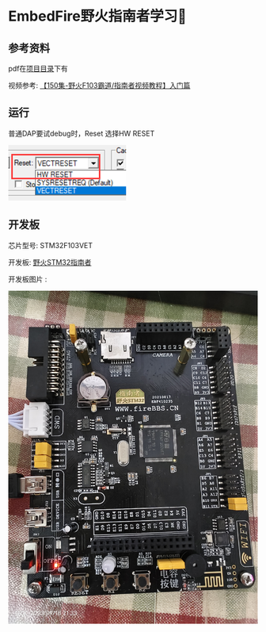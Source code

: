 # EmbedFire野火指南者学习🍒

## 参考资料

pdf在[项目目录](pdf/)下有

视频参考: [【150集-野火F103霸道/指南者视频教程】入门篇](https://www.bilibili.com/video/BV1Xs411g7Aj?p=7)

## 运行

普通DAP要试debug时，Reset 选择HW RESET

![软件内部Reset设置图片](static/image/FSDAP_2.png)

## 开发板

芯片型号: STM32F103VET

开发板: [野火STM32指南者](https://doc.embedfire.com/stm32_products/must_read/zh/latest/doc/introduction_of_stm32/STM32/ebf_stm32f103_zhinanzhe/stm32f103_zhinanzhe.html "文档")

开发板图片 :

![开发板图片](static/image/野火指南者.jpg)
